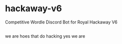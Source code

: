 # hackaway-v6
Competitive Wordle Discord Bot for Royal Hackaway V6

##

we are hoes that do hacking 
yes we are 
